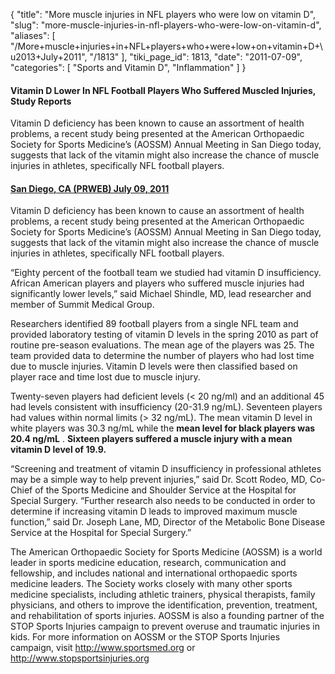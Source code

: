 {
  "title": "More muscle injuries in NFL players who were low on vitamin D",
  "slug": "more-muscle-injuries-in-nfl-players-who-were-low-on-vitamin-d",
  "aliases": [
    "/More+muscle+injuries+in+NFL+players+who+were+low+on+vitamin+D+\u2013+July+2011",
    "/1813"
  ],
  "tiki_page_id": 1813,
  "date": "2011-07-09",
  "categories": [
    "Sports and Vitamin D",
    "Inflammation"
  ]
}


#### Vitamin D Lower In NFL Football Players Who Suffered Muscled Injuries, Study Reports

Vitamin D deficiency has been known to cause an assortment of health problems, a recent study being presented at the American Orthopaedic Society for Sports Medicine’s (AOSSM) Annual Meeting in San Diego today, suggests that lack of the vitamin might also increase the chance of muscle injuries in athletes, specifically NFL football players.

#### [San Diego, CA (PRWEB) July 09, 2011](http://www.prweb.com/releases/prwebAOSSM/7/prweb8619796.htm%20)

Vitamin D deficiency has been known to cause an assortment of health problems, a recent study being presented at the American Orthopaedic Society for Sports Medicine’s (AOSSM) Annual Meeting in San Diego today, suggests that lack of the vitamin might also increase the chance of muscle injuries in athletes, specifically NFL football players.

“Eighty percent of the football team we studied had vitamin D insufficiency. African American players and players who suffered muscle injuries had significantly lower levels,” said Michael Shindle, MD, lead researcher and member of Summit Medical Group.

Researchers identified 89 football players from a single NFL team and provided laboratory testing of vitamin D levels in the spring 2010 as part of routine pre-season evaluations. The mean age of the players was 25. The team provided data to determine the number of players who had lost time due to muscle injuries. Vitamin D levels were then classified based on player race and time lost due to muscle injury.

Twenty-seven players had deficient levels (< 20 ng/ml) and an additional 45 had levels consistent with insufficiency (20-31.9 ng/mL). Seventeen players had values within normal limits (> 32 ng/mL). The mean vitamin D level in white players was 30.3 ng/mL while the  **mean level for black players was 20.4 ng/mL** .  **Sixteen players suffered a muscle injury with a mean vitamin D level of 19.9.** 

“Screening and treatment of vitamin D insufficiency in professional athletes may be a simple way to help prevent injuries,” said Dr. Scott Rodeo, MD, Co-Chief of the Sports Medicine and Shoulder Service at the Hospital for Special Surgery. “Further research also needs to be conducted in order to determine if increasing vitamin D leads to improved maximum muscle function,” said Dr. Joseph Lane, MD, Director of the Metabolic Bone Disease Service at the Hospital for Special Surgery.”

The American Orthopaedic Society for Sports Medicine (AOSSM) is a world leader in sports medicine education, research, communication and fellowship, and includes national and international orthopaedic sports medicine leaders. The Society works closely with many other sports medicine specialists, including athletic trainers, physical therapists, family physicians, and others to improve the identification, prevention, treatment, and rehabilitation of sports injuries. AOSSM is also a founding partner of the STOP Sports Injuries campaign to prevent overuse and traumatic injuries in kids. For more information on AOSSM or the STOP Sports Injuries campaign, visit http://www.sportsmed.org or http://www.stopsportsinjuries.org 
